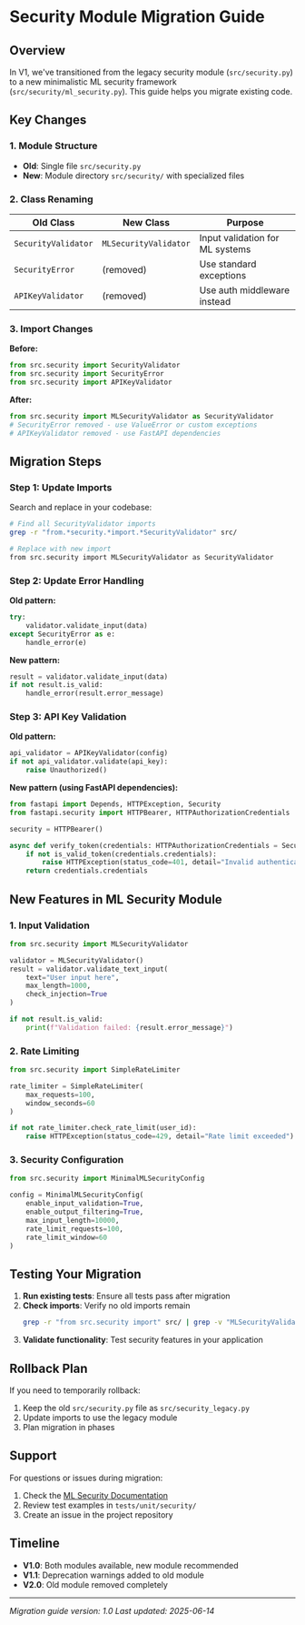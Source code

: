 # Security Module Migration Guide

## Overview

In V1, we've transitioned from the legacy security module (`src/security.py`) to a new minimalistic ML security framework (`src/security/ml_security.py`). This guide helps you migrate existing code.

## Key Changes

### 1. Module Structure
- **Old**: Single file `src/security.py`
- **New**: Module directory `src/security/` with specialized files

### 2. Class Renaming
| Old Class | New Class | Purpose |
|-----------|-----------|---------|
| `SecurityValidator` | `MLSecurityValidator` | Input validation for ML systems |
| `SecurityError` | (removed) | Use standard exceptions |
| `APIKeyValidator` | (removed) | Use auth middleware instead |

### 3. Import Changes

**Before:**
```python
from src.security import SecurityValidator
from src.security import SecurityError
from src.security import APIKeyValidator
```

**After:**
```python
from src.security import MLSecurityValidator as SecurityValidator
# SecurityError removed - use ValueError or custom exceptions
# APIKeyValidator removed - use FastAPI dependencies
```

## Migration Steps

### Step 1: Update Imports

Search and replace in your codebase:
```bash
# Find all SecurityValidator imports
grep -r "from.*security.*import.*SecurityValidator" src/

# Replace with new import
from src.security import MLSecurityValidator as SecurityValidator
```

### Step 2: Update Error Handling

**Old pattern:**
```python
try:
    validator.validate_input(data)
except SecurityError as e:
    handle_error(e)
```

**New pattern:**
```python
result = validator.validate_input(data)
if not result.is_valid:
    handle_error(result.error_message)
```

### Step 3: API Key Validation

**Old pattern:**
```python
api_validator = APIKeyValidator(config)
if not api_validator.validate(api_key):
    raise Unauthorized()
```

**New pattern (using FastAPI dependencies):**
```python
from fastapi import Depends, HTTPException, Security
from fastapi.security import HTTPBearer, HTTPAuthorizationCredentials

security = HTTPBearer()

async def verify_token(credentials: HTTPAuthorizationCredentials = Security(security)):
    if not is_valid_token(credentials.credentials):
        raise HTTPException(status_code=401, detail="Invalid authentication")
    return credentials.credentials
```

## New Features in ML Security Module

### 1. Input Validation
```python
from src.security import MLSecurityValidator

validator = MLSecurityValidator()
result = validator.validate_text_input(
    text="User input here",
    max_length=1000,
    check_injection=True
)

if not result.is_valid:
    print(f"Validation failed: {result.error_message}")
```

### 2. Rate Limiting
```python
from src.security import SimpleRateLimiter

rate_limiter = SimpleRateLimiter(
    max_requests=100,
    window_seconds=60
)

if not rate_limiter.check_rate_limit(user_id):
    raise HTTPException(status_code=429, detail="Rate limit exceeded")
```

### 3. Security Configuration
```python
from src.security import MinimalMLSecurityConfig

config = MinimalMLSecurityConfig(
    enable_input_validation=True,
    enable_output_filtering=True,
    max_input_length=10000,
    rate_limit_requests=100,
    rate_limit_window=60
)
```

## Testing Your Migration

1. **Run existing tests**: Ensure all tests pass after migration
2. **Check imports**: Verify no old imports remain
   ```bash
   grep -r "from src.security import" src/ | grep -v "MLSecurityValidator"
   ```
3. **Validate functionality**: Test security features in your application

## Rollback Plan

If you need to temporarily rollback:
1. Keep the old `src/security.py` file as `src/security_legacy.py`
2. Update imports to use the legacy module
3. Plan migration in phases

## Support

For questions or issues during migration:
1. Check the [ML Security Documentation](./ml-security-framework.md)
2. Review test examples in `tests/unit/security/`
3. Create an issue in the project repository

## Timeline

- **V1.0**: Both modules available, new module recommended
- **V1.1**: Deprecation warnings added to old module
- **V2.0**: Old module removed completely

---

*Migration guide version: 1.0*
*Last updated: 2025-06-14*